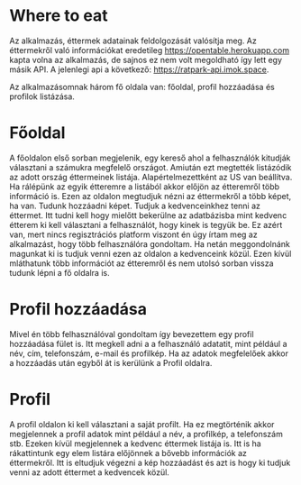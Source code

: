 # Where to eat

Az alkalmazás, éttermek adatainak feldolgozását valósítja meg. Az éttermekről való információkat eredetileg https://opentable.herokuapp.com kapta volna az alkalmazás, de sajnos ez nem volt megoldható így lett egy másik API. A jelenlegi api a következő: https://ratpark-api.imok.space.

Az alkalmazásomnak három fő oldala van: főoldal, profil hozzáadása és profilok listázása.

# Főoldal

A főoldalon első sorban megjelenik, egy kereső ahol a felhasználók kitudják választani a számukra megfelelő országot. Amiután ezt megtették listázódik az adott ország éttermeinek listája. Alapértelmezettként az US van beállítva.
Ha rálépünk az egyik étteremre a listából akkor előjön az étteremről több információ is. Ezen az oldalon megtudjuk nézni az éttermekről a több képet, ha van. Tudunk hozzáadni képet. Tudjuk a kedvenceinkhez tenni az éttermet. Itt tudni kell hogy mielőtt bekerülne az adatbázisba mint kedvenc étterem ki kell választani a felhasználót, hogy kinek is tegyük be. Ez azért van, mert nincs regisztrációs platform viszont én úgy írtam meg az alkalmazást, hogy több felhasználóra gondoltam. Ha netán meggondolnánk magunkat ki is tudjuk venni ezen az oldalon a kedvenceink közül. Ezen kívül mláthatunk több információt az étteremről és nem utolsó sorban vissza tudunk lépni a fő oldalra is.
 
# Profil hozzáadása

Mivel én több felhasználóval gondoltam így bevezettem egy profil hozzáadása fület is. Itt megkell adni a a felhasználó adatatit, mint például a név, cím, telefonszám, e-mail és profilkép. Ha az adatok megfelelőek akkor a hozzáadás után egyből át is kerülünk a Profil oldalra.

# Profil

A profil oldalon ki kell választani a saját profilt. Ha ez megtörténik akkor megjelennek a profil adatok mint például a név, a profilkép, a telefonszám stb. Ezeken kívül megjelennek a kedvenc éttermek listája is. Itt is ha rákattintunk egy elem listára előjönnek a bővebb információk az éttermekről. Itt is eltudjuk végezni a kép hozzáadást és azt is hogy ki tudjuk venni az adott éttermet a kedvencek közül.



